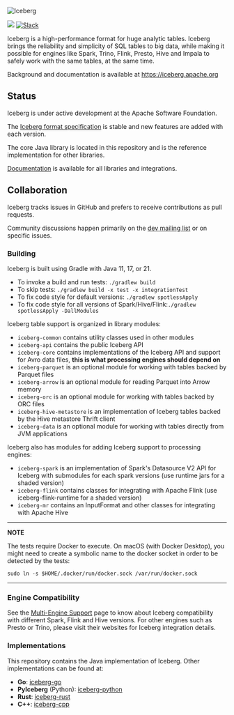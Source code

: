 <!--
  - Licensed to the Apache Software Foundation (ASF) under one
  - or more contributor license agreements.  See the NOTICE file
  - distributed with this work for additional information
  - regarding copyright ownership.  The ASF licenses this file
  - to you under the Apache License, Version 2.0 (the
  - "License"); you may not use this file except in compliance
  - with the License.  You may obtain a copy of the License at
  -
  -   http://www.apache.org/licenses/LICENSE-2.0
  -
  - Unless required by applicable law or agreed to in writing,
  - software distributed under the License is distributed on an
  - "AS IS" BASIS, WITHOUT WARRANTIES OR CONDITIONS OF ANY
  - KIND, either express or implied.  See the License for the
  - specific language governing permissions and limitations
  - under the License.
  -->

![Iceberg](https://iceberg.apache.org/assets/images/Iceberg-logo.svg)

[![](https://github.com/apache/iceberg/actions/workflows/java-ci.yml/badge.svg)](https://github.com/apache/iceberg/actions/workflows/java-ci.yml)
[![Slack](https://img.shields.io/badge/chat-on%20Slack-brightgreen.svg)](https://apache-iceberg.slack.com/)

Iceberg is a high-performance format for huge analytic tables. Iceberg brings the reliability and simplicity of SQL tables to big data, while making it possible for engines like Spark, Trino, Flink, Presto, Hive and Impala to safely work with the same tables, at the same time.

Background and documentation is available at <https://iceberg.apache.org>


## Status

Iceberg is under active development at the Apache Software Foundation.

The [Iceberg format specification][iceberg-spec] is stable and new features are added with each version.

The core Java library is located in this repository and is the reference implementation for other libraries.

[Documentation][iceberg-docs] is available for all libraries and integrations.

[iceberg-docs]: https://iceberg.apache.org/docs/latest/
[iceberg-spec]: https://iceberg.apache.org/spec/

## Collaboration

Iceberg tracks issues in GitHub and prefers to receive contributions as pull requests.

Community discussions happen primarily on the [dev mailing list][dev-list] or on specific issues.

[dev-list]: mailto:dev@iceberg.apache.org


### Building

Iceberg is built using Gradle with Java 11, 17, or 21.

* To invoke a build and run tests: `./gradlew build`
* To skip tests: `./gradlew build -x test -x integrationTest`
* To fix code style for default versions: `./gradlew spotlessApply`
* To fix code style for all versions of Spark/Hive/Flink:`./gradlew spotlessApply -DallModules`

Iceberg table support is organized in library modules:

* `iceberg-common` contains utility classes used in other modules
* `iceberg-api` contains the public Iceberg API
* `iceberg-core` contains implementations of the Iceberg API and support for Avro data files, **this is what processing engines should depend on**
* `iceberg-parquet` is an optional module for working with tables backed by Parquet files
* `iceberg-arrow` is an optional module for reading Parquet into Arrow memory
* `iceberg-orc` is an optional module for working with tables backed by ORC files
* `iceberg-hive-metastore` is an implementation of Iceberg tables backed by the Hive metastore Thrift client
* `iceberg-data` is an optional module for working with tables directly from JVM applications

Iceberg also has modules for adding Iceberg support to processing engines:

* `iceberg-spark` is an implementation of Spark's Datasource V2 API for Iceberg with submodules for each spark versions (use runtime jars for a shaded version)
* `iceberg-flink` contains classes for integrating with Apache Flink (use iceberg-flink-runtime for a shaded version)
* `iceberg-mr` contains an InputFormat and other classes for integrating with Apache Hive

---
**NOTE**

The tests require Docker to execute. On macOS (with Docker Desktop), you might need to create a symbolic name to the docker socket in order to be detected by the tests:

```
sudo ln -s $HOME/.docker/run/docker.sock /var/run/docker.sock
```
---

### Engine Compatibility

See the [Multi-Engine Support](https://iceberg.apache.org/multi-engine-support/) page to know about Iceberg compatibility with different Spark, Flink and Hive versions.
For other engines such as Presto or Trino, please visit their websites for Iceberg integration details.

### Implementations

This repository contains the Java implementation of Iceberg. Other implementations can be found at:

* **Go**: [iceberg-go](https://github.com/apache/iceberg-go)
* **PyIceberg** (Python): [iceberg-python](https://github.com/apache/iceberg-python)
* **Rust**: [iceberg-rust](https://github.com/apache/iceberg-rust)
* **C++**: [iceberg-cpp](https://github.com/apache/iceberg-cpp)
